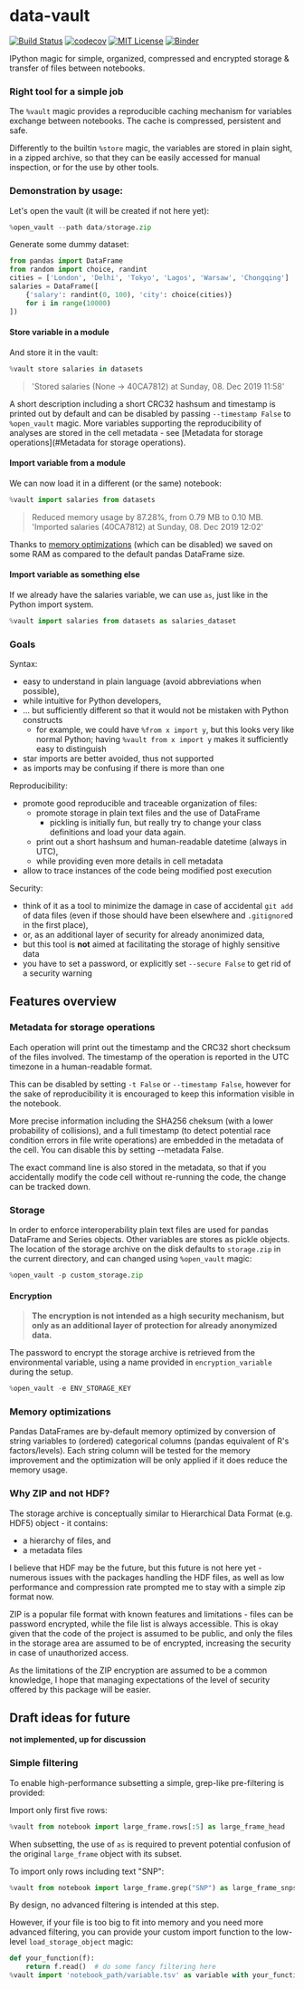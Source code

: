 # data-vault
[![Build Status](https://travis-ci.org/krassowski/data-vault.svg?branch=master)](https://travis-ci.org/krassowski/data-vault)
[![codecov](https://codecov.io/gh/krassowski/data-vault/branch/master/graph/badge.svg)](https://codecov.io/gh/krassowski/data-vault)
[![MIT License](https://img.shields.io/badge/license-MIT-blue.svg?style=flat)](http://choosealicense.com/licenses/mit/)
[![Binder](https://mybinder.org/badge_logo.svg)](https://mybinder.org/v2/gh/krassowski/data-vault/master?filepath=Example.ipynb)

IPython magic for simple, organized, compressed and encrypted storage &amp; transfer of files between notebooks.

###  Right tool for a simple job

The `%vault` magic provides a reproducible caching mechanism for variables exchange between notebooks.
The cache is compressed, persistent and safe.

Differently to the builtin `%store` magic, the variables are stored in plain sight,
in a zipped archive, so that they can be easily accessed for manual inspection,
or for the use by other tools.

### Demonstration by usage:

Let's open the vault (it will be created if not here yet):

```python
%open_vault --path data/storage.zip
```

Generate some dummy dataset:
```python
from pandas import DataFrame
from random import choice, randint
cities = ['London', 'Delhi', 'Tokyo', 'Lagos', 'Warsaw', 'Chongqing']
salaries = DataFrame([
    {'salary': randint(0, 100), 'city': choice(cities)}
    for i in range(10000)
])
```

#### Store variable in a module

And store it in the vault:

```python
%vault store salaries in datasets
```

> 'Stored salaries (None → 40CA7812) at Sunday, 08. Dec 2019 11:58'

A short description including a short CRC32 hashsum and timestamp is printed out by default and can be disabled by passing `--timestamp False` to `%open_vault` magic.
More variables supporting the reproducibility of analyses are stored in the cell metadata - see [Metadata for storage operations](#Metadata for storage operations).

#### Import variable from a module

We can now load it in a different (or the same) notebook:

```python
%vault import salaries from datasets
```

> Reduced memory usage by 87.28%, from 0.79 MB to 0.10 MB.
> 'Imported salaries (40CA7812) at Sunday, 08. Dec 2019 12:02'

Thanks to [memory optimizations]() (which can be disabled) we saved on some RAM as compared to the default pandas DataFrame size.

#### Import variable as something else

If we already have the salaries variable, we can use `as`, just like in the Python import system.
```python
%vault import salaries from datasets as salaries_dataset
```


    
### Goals

Syntax:
- easy to understand in plain language (avoid abbreviations when possible),
- while intuitive for Python developers,
- ... but sufficiently different so that it would not be mistaken with Python constructs
   - for example, we could have `%from x import y`, but this looks very like normal Python;
     having `%vault from x import y` makes it sufficiently easy to distinguish
- star imports are better avoided, thus not supported
- as imports may be confusing if there is more than one

Reproducibility:
- promote good reproducible and traceable organization of files:
   - promote storage in plain text files and the use of DataFrame
      - pickling is initially fun, but really try to change your class definitions and load your data again.
   - print out a short hashsum and human-readable datetime (always in UTC),
   - while providing even more details in cell metadata
- allow to trace instances of the code being modified post execution

Security:
- think of it as a tool to minimize the damage in case of accidental `git add` of data files (even if those should have been elsewhere and `.gitignore`d in the first place),
- or, as an additional layer of security for already anonimized data,
- but this tool is **not** aimed at facilitating the storage of highly sensitive data
- you have to set a password, or explicitly set `--secure False` to get rid of a security warning

## Features overview

### Metadata for storage operations

Each operation will print out the timestamp and the CRC32 short checksum of the files involved.
The timestamp of the operation is reported in the UTC timezone in a human-readable format.

This can be disabled by setting `-t False` or `--timestamp False`, however for the sake of reproducibility
it is encouraged to keep this information visible in the notebook.

More precise information including the SHA256 cheksum (with a lower probability of collisions),
and a full timestamp (to detect potential race condition errors in file write operations) are
embedded in the metadata of the cell. You can disable this by setting --metadata False.

The exact command line is also stored in the metadata, so that if you accidentally modify the code cell
without re-running the code, the change can be tracked down.

### Storage

In order to enforce interoperability plain text files are used for pandas DataFrame and Series objects.
Other variables are stores as pickle objects. The location of the storage archive on the disk defaults
to `storage.zip` in the current directory, and can changed using `%open_vault` magic:

```python
%open_vault -p custom_storage.zip
```

#### Encryption

> **The encryption is not intended as a high security mechanism,
but only as an additional layer of protection for already anonymized data.**

The password to encrypt the storage archive is retrieved from the environmental variable,
using a name provided in `encryption_variable` during the setup.

```python
%open_vault -e ENV_STORAGE_KEY
```

### Memory optimizations

Pandas DataFrames are by-default memory optimized by conversion of string variables to (ordered) categorical
columns (pandas equivalent of R's factors/levels). Each string column will be tested for the memory improvement
and the optimization will be only applied if it does reduce the memory usage.


### Why ZIP and not HDF?

The storage archive is conceptually similar to Hierarchical Data Format (e.g. HDF5) object - it contains:
  - a hierarchy of files, and
  - a metadata files

I believe that HDF may be the future, but this future is not here yet - numerous issues with the packages handling
the HDF files, as well as low performance and compression rate prompted me to stay with a simple zip format now.

ZIP is a popular file format with known features and limitations - files can be password encrypted, while the file
list is always accessible. This is okay given that the code of the project is assumed to be public, and only the
files in the storage area are assumed to be of encrypted, increasing the security in case of unauthorized access.

As the limitations of the ZIP encryption are assumed to be a common knowledge, I hope that managing expectations
of the level of security offered by this package will be easier.

## Draft ideas for future

**not implemented, up for discussion**

### Simple filtering

To enable high-performance subsetting a simple, grep-like pre-filtering is provided:

Import only first five rows:
```python
%vault from notebook import large_frame.rows[:5] as large_frame_head
```

When subsetting, the use of `as` is required to prevent potential confusion of the original `large_frame` object with its subset.

To import only rows including text "SNP":
```python
%vault from notebook import large_frame.grep("SNP") as large_frame_snps
```
    
By design, no advanced filtering is intended at this step.

However, if your file is too big to fit into memory and you need more advanced filtering,
you can provide your custom import function to the low-level `load_storage_object` magic:

```python
def your_function(f):
    return f.read()  # do some fancy filtering here
%vault import 'notebook_path/variable.tsv' as variable with your_function
```
